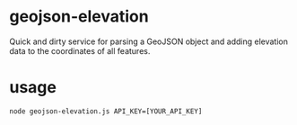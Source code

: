 # geojson-elevation
Quick and dirty service for parsing a GeoJSON object and adding elevation data to the coordinates of all features.

# usage
`node geojson-elevation.js API_KEY=[YOUR_API_KEY]`